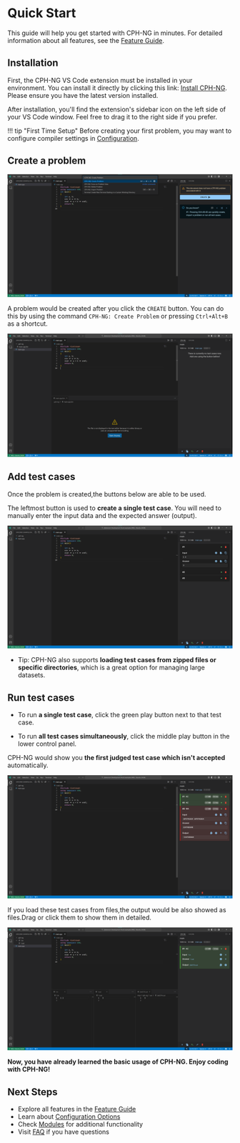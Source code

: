# Quick Start

This guide will help you get started with CPH-NG in minutes. For detailed
information about all features, see the [Feature Guide](features.md).

## Installation

First, the CPH-NG VS Code extension must be installed in your environment. You
can install it directly by clicking this link:
[Install CPH-NG](vscode:extension/langningchen.cph-ng). Please ensure you have
the latest version installed.

After installation, you'll find the extension's sidebar icon on the left side of
your VS Code window. Feel free to drag it to the right side if you prefer.

!!! tip "First Time Setup" Before creating your first problem, you may want to
configure compiler settings in
[Configuration](configuration.md#compilation-settings).

## Create a problem

![to create a problem](images/createProblem.png)

A problem would be created after you click the `CREATE` button. You can do this
by using the command `CPH-NG: Create Problem` or pressing `Ctrl+Alt+B` as a
shortcut.

![a problem is created](images/problemCreated.png)

## Add test cases

Once the problem is created,the buttons below are able to be used.

The leftmost button is used to **create a single test case**. You will need to
manually enter the input data and the expected answer (output).

![add a test case](images/addTestCase.png)

- Tip: CPH-NG also supports **loading test cases from zipped files or specific
  directories**, which is a great option for managing large datasets.

## Run test cases

- To run **a single test case**, click the green play button next to that test
  case.

- To run **all test cases simultaneously**, click the middle play button in the
  lower control panel.

CPH-NG would show you **the first judged test case which isn't accepted**
automatically.

![](images/testCaseRun.png)

If you load these test cases from files,the output would be also showed as
files.Drag or click them to show them in detailed.

![](images/fileTestCase.png)

**Now, you have already learned the basic usage of CPH-NG. Enjoy coding with
CPH-NG!**

## Next Steps

- Explore all features in the [Feature Guide](features/)
- Learn about [Configuration Options](configuration/)
- Check [Modules](modules.md) for additional functionality
- Visit [FAQ](faq.md) if you have questions
